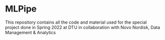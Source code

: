 # MLPipe
This repository contains all the code and material used for the special project done in Spring 2022 at DTU in collaboration with Novo Nordisk, Data Management &amp; Analytics
